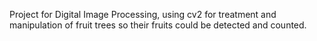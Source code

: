 Project for Digital Image Processing, using cv2 for treatment and manipulation of fruit trees so their fruits could be detected and counted.
